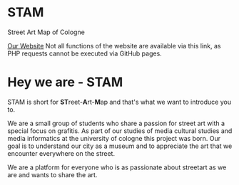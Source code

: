 # STAM

Street Art Map of Cologne

[Our Website](https://untoastedtoast.github.io/STAM/)
Not all functions of the website are available via this link, as PHP requests cannot be executed via GitHub pages.


# Hey we are - STAM

STAM is short for **ST**reet-**A**rt-**M**ap and that's what we want to introduce you to.

We are a small group of students who share a passion for street art with a special focus on grafitis. As part of our studies of media cultural studies and media informatics at the university of cologne this project was born. Our goal is to understand our city as a museum and to appreciate the art that we encounter everywhere on the street.

We are a platform for everyone who is as passionate about streetart as we are and wants to share the art.
